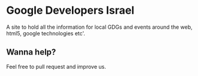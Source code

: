 Google Developers Israel
========================

A site to hold all the information for local GDGs and events around the web, html5, google technologies etc'.

Wanna help?
-----------

Feel free to pull request and improve us.
